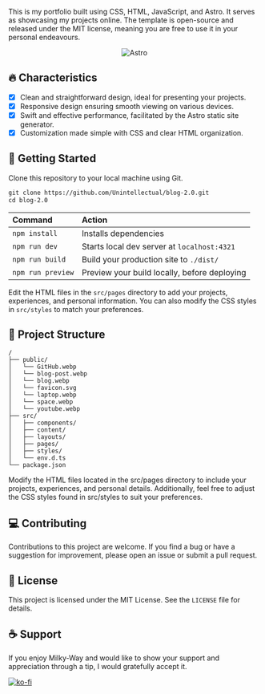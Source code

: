 This is my portfolio built using CSS, HTML, JavaScript, and Astro. It serves as showcasing my projects online. The template is open-source and released under the MIT license, meaning you are free to use it in your personal endeavours.

<p align="center">
  <img align="center" alt="Astro" src="https://astro.build/_astro/milky-way-hero@2x.SZaQHakL.webp"/>
</p>

## 🔥 Characteristics

- [x] Clean and straightforward design, ideal for presenting your projects.
- [x] Responsive design ensuring smooth viewing on various devices.
- [x] Swift and effective performance, facilitated by the Astro static site generator.
- [x] Customization made simple with CSS and clear HTML organization.

## 🚀 Getting Started

Clone this repository to your local machine using Git.

```scheme
git clone https://github.com/Unintellectual/blog-2.0.git
cd blog-2.0
```

| Command           | Action                                       |
| :---------------- | :------------------------------------------- |
| `npm install`     | Installs dependencies                        |
| `npm run dev`     | Starts local dev server at `localhost:4321`  |
| `npm run build`   | Build your production site to `./dist/`      |
| `npm run preview` | Preview your build locally, before deploying |

Edit the HTML files in the `src/pages` directory to add your projects, experiences, and personal information. You can also modify the CSS styles in `src/styles` to match your preferences.

## 📂 Project Structure

```
/
├── public/
│   └── GitHub.webp
│   └── blog-post.webp
│   └── blog.webp
│   └── favicon.svg
│   └── laptop.webp
│   └── space.webp
│   └── youtube.webp
├── src/
│   ├── components/
│   ├── content/
│   ├── layouts/
│   ├── pages/
│   ├── styles/
│   └── env.d.ts
└── package.json
```

Modify the HTML files located in the src/pages directory to include your projects, experiences, and personal details. Additionally, feel free to adjust the CSS styles found in src/styles to suit your preferences.

## 💻 Contributing

Contributions to this project are welcome. If you find a bug or have a suggestion for improvement, please open an issue or submit a pull request.

## 📃 License

This project is licensed under the MIT License. See the `LICENSE` file for details.

## ☕ Support

If you enjoy Milky-Way and would like to show your support and appreciation through a tip, I would gratefully accept it.

[![ko-fi](https://ko-fi.com/img/githubbutton_sm.svg)](https://ko-fi.com/X8X0P7FGR)
